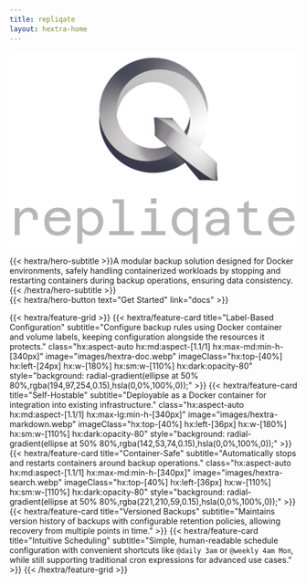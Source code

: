 ```yaml
---
title: repliqate
layout: hextra-home
---
```


<div class="hx:mb-12 hx:flex hx:justify-center hx:items-center hx:w-full">
    <img src="heading.png" />
</div>

<div class="hx:mb-12 content-center hx:text-center">
    {{< hextra/hero-subtitle >}}A modular backup solution designed for Docker environments, safely handling containerized workloads by stopping and restarting containers during backup operations, ensuring data consistency.{{< /hextra/hero-subtitle >}}
</div>

<div class="hx:mb-6 hx:flex hx:justify-center hx:items-center hx:w-full">
{{< hextra/hero-button text="Get Started" link="docs" >}}
</div>

<div class="hx:mt-6"></div>

{{< hextra/feature-grid >}}
    {{< hextra/feature-card
        title="Label-Based Configuration"
        subtitle="Configure backup rules using Docker container and volume labels, keeping configuration alongside the resources it protects."
        class="hx:aspect-auto hx:md:aspect-[1.1/1] hx:max-md:min-h-[340px]"
        image="images/hextra-doc.webp"
        imageClass="hx:top-[40%] hx:left-[24px] hx:w-[180%] hx:sm:w-[110%] hx:dark:opacity-80"
        style="background: radial-gradient(ellipse at 50% 80%,rgba(194,97,254,0.15),hsla(0,0%,100%,0));"
    >}}
    {{< hextra/feature-card
        title="Self-Hostable"
        subtitle="Deployable as a Docker container for integration into existing infrastructure."
        class="hx:aspect-auto hx:md:aspect-[1.1/1] hx:max-lg:min-h-[340px]"
        image="images/hextra-markdown.webp"
        imageClass="hx:top-[40%] hx:left-[36px] hx:w-[180%] hx:sm:w-[110%] hx:dark:opacity-80"
        style="background: radial-gradient(ellipse at 50% 80%,rgba(142,53,74,0.15),hsla(0,0%,100%,0));"
    >}}
    {{< hextra/feature-card
        title="Container-Safe"
        subtitle="Automatically stops and restarts containers around backup operations."
        class="hx:aspect-auto hx:md:aspect-[1.1/1] hx:max-md:min-h-[340px]"
        image="images/hextra-search.webp"
        imageClass="hx:top-[40%] hx:left-[36px] hx:w-[110%] hx:sm:w-[110%] hx:dark:opacity-80"
        style="background: radial-gradient(ellipse at 50% 80%,rgba(221,210,59,0.15),hsla(0,0%,100%,0));"
    >}}
    {{< hextra/feature-card
        title="Versioned Backups"
        subtitle="Maintains version history of backups with configurable retention policies, allowing recovery from multiple points in time."
    >}}
    {{< hextra/feature-card
        title="Intuitive Scheduling"
        subtitle="Simple, human-readable schedule configuration with convenient shortcuts like `@daily 3am` or `@weekly 4am Mon`, while still supporting traditional cron expressions for advanced use cases."
    >}}
{{< /hextra/feature-grid >}}